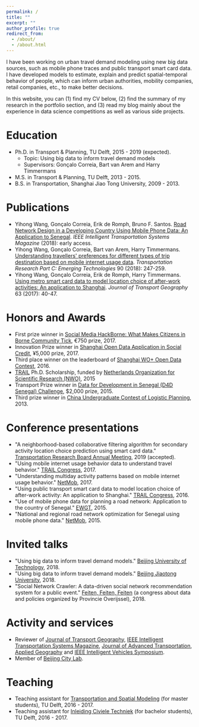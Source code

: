 ```yaml
---
permalink: /
title: ""
excerpt: ""
author_profile: true
redirect_from: 
  - /about/
  - /about.html
---
```


I have been working on urban travel demand modeling using new big data sources, such as mobile phone traces and public transport smart card data. I have developed models to estimate, explain and predict spatial-temporal behavior of people, which can inform urban authorities, mobility companies, retail companies, etc., to make better decisions.

In this website, you can (1) find my CV below, (2) find the summary of my research in the portfolio section, and (3) read my blog mainly about the experience in data science competitions as well as various side projects.

Education
======
* Ph.D. in Transport & Planning, TU Delft, 2015 - 2019 (expected).
	* Topic: Using big data to inform travel demand models
	* Supervisors: Gonçalo Correia, Bart van Arem and Harry Timmermans
* M.S. in Transport & Planning, TU Delft, 2013 - 2015.
* B.S. in Transportation, Shanghai Jiao Tong University, 2009 - 2013.

Publications
======
* Yihong Wang, Gonçalo Correia, Erik de Romph, Bruno F. Santos. [Road Network Design in a Developing Country Using Mobile Phone Data: An Application to Senegal](https://ieeexplore.ieee.org/document/8531737). <i>IEEE Intelligent Transportation Systems Magazine</i> (2018): early access.
* Yihong Wang, Gonçalo Correia, Bart van Arem, Harry Timmermans. [Understanding travellers' preferences for different types of trip destination based on mobile internet usage data](https://www.sciencedirect.com/science/article/pii/S0968090X18303346). <i>Transportation Research Part C: Emerging Technologies</i> 90 (2018): 247-259.
* Yihong Wang, Gonçalo Correia, Erik de Romph, Harry Timmermans. [Using metro smart card data to model location choice of after-work activities: An application to Shanghai](https://www.sciencedirect.com/science/article/pii/S0966692317300029). <i>Journal of Transport Geography</i> 63 (2017): 40-47.

Honors and Awards
======
* First prize winner in [Social Media HackBorne: What Makes Citizens in Borne Community Tick](https://www.borneboeit.nl/56366/nieuws/chinese-cheese-eaters-winnen-hackathon?lipi=urn%3Ali%3Apage%3Ad_flagship3_profile_view_base_recent_activity_details_shares%3BFqNbXrEyTmGFHw95wk5Evg%3D%3D), €750 prize, 2017.
* Innovation Prize winner in [Shanghai Open Data Application in Social Credit](http://www.sohu.com/a/211498958_796766), ¥5,000 prize, 2017.
* Third place winner on the leaderboard of [Shanghai WO+ Open Data Contest](https://www.kesci.com/apps/home/competition/56f37e6717f910f4347acf2e/leaderboard), 2016.
* [TRAIL](http://rstrail.nl/new/home/home-2/) Ph.D. Scholarship, funded by [Netherlands Organization for Scientific Research (NWO)](https://www.nwo.nl/en), 2015
* Transport Prize winner in [Data for Development in Senegal (D4D Senegal) Challenge](http://www.d4d.orange.com/en/presentation/endowment-and-panel/Folder/The-D4D-Challenge-is-a-great-success), $2,000 prize, 2015.
* Third prize winner in [China Undergraduate Contest of Logistic Planning](http://special.univs.cn/service/anjibei/tdfc/2013/0312/955749.shtml), 2013.

Conference presentations
======
* "A neighborhood-based collaborative filtering algorithm for secondary activity location choice prediction using smart card data." [Transportation Research Board Annual Meeting](http://www.trb.org/AnnualMeeting/AnnualMeeting.aspx), 2019 (accepted).
* "Using mobile internet usage behavior data to understand travel behavior." [TRAIL Congress](http://rstrail.nl/new/phd-congress-2017/), 2017.
* "Understanding multiday activity patterns based on mobile internet usage behavior." [NetMob](http://netmob.org/), 2017.
* "Using public transport smart card data to model location choice of after-work activity: An application to Shanghai." [TRAIL Congress](http://rstrail.nl/new/congress-2016/), 2016.
* "Use of mobile phone data for planning a road network: Application to the country of Senegal." [EWGT](http://www.ewgt.org/), 2015.
* "National and regional road network optimization for Senegal using mobile phone data." [NetMob](http://netmob.org/), 2015.

Invited talks
======
* "Using big data to inform travel demand models." [Beijing University of Technology](http://www.bjut.edu.cn/), 2018.
* "Using big data to inform travel demand models." [Beijing Jiaotong University](http://en.njtu.edu.cn/), 2018.
* "Social Network Crawler: A data-driven social network recommendation system for a public event." [Feiten, Feiten, Feiten](http://www.overijssel.nl/over-overijssel/feiten-feiten-feiten/) (a congress about data and policies organized by Provincie Overijssel), 2018.

Activity and services
======
* Reviewer of [Journal of Transport Geography](https://www.journals.elsevier.com/journal-of-transport-geography), [IEEE Intelligent Transportation Systems Magazine](http://ieeexplore.ieee.org/xpl/RecentIssue.jsp?punumber=5117645), [Journal of Advanced Transportation](https://www.hindawi.com/journals/jat/), [Applied Geography](https://www.journals.elsevier.com/applied-geography) and [IEEE Intelligent Vehicles Symposium](http://www.2018iv.org/).
* Member of [Beijing City Lab](https://www.beijingcitylab.com/).

Teaching
======
* Teaching assistant for [Transportation and Spatial Modeling](https://ocw.tudelft.nl/courses/transportation-and-spatial-modelling/) (for master students), TU Delft, 2016 - 2017.
* Teaching assistant for [Inleiding Civiele Techniek](https://ocw.tudelft.nl/courses/inleiding-civiele-techniek/) (for bachelor students), TU Delft, 2016 - 2017.